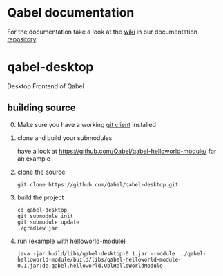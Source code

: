 # Qabel documentation
For the documentation take a look at the [wiki](https://github.com/Qabel/qabel-doc/wiki/Table-of-contents) in our documentation [repository](https://github.com/Qabel/qabel-doc).

qabel-desktop
=============

Desktop Frontend of Qabel

## building source

0. Make sure you have a working [git client](http://git-scm.com/) installed

0. clone and build your submodules

   have a look at https://github.com/Qabel/qabel-helloworld-module/ for an example
  
0. clone the source

   ```
   git clone https://github.com/Qabel/qabel-desktop.git
   ```
0. build the project

   ```
   cd qabel-desktop
   git submodule init
   git submodule update
   ./gradlew jar
   ```
0. run (example with helloworld-module)

   ```
   java -jar build/libs/qabel-desktop-0.1.jar --module ../qabel-helloworld-module/build/libs/qabel-helloworld-module-0.1.jar:de.qabel.helloworld.QblHelloWorldModule
   ```

